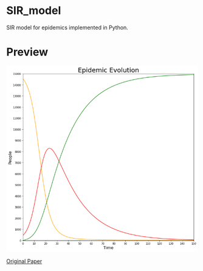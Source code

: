 # SIR_model
SIR model for epidemics implemented in Python.

# Preview
![alt text](media/epidemic_evolution.png)

[Original Paper](http://www.ccpo.odu.edu/~klinck/Reprints/PaperWebPages/kermackProcRoySocLonA1927.html)
